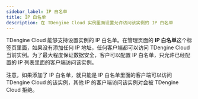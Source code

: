 ```yaml
---
sidebar_label: IP 白名单
title: IP 白名单
description: 在 TDengine Cloud 实例里面设置允许访问该实例的 IP 白名单
---
```


TDengine Cloud 能够支持设置实例的 IP 白名单。在管理页面的 **IP 白名单**这个标签页里面，如果没有添加任何 IP 地址，任何客户端都可以访问 TDengine Cloud 当前实例。为了最大程度保证数据安全，客户可以配置 IP 白名单，只允许已经配置的 IP 列表里面的客户端访问该实例。

注意，如果添加了 IP 白名单，就只能是 IP 白名单里面的客户端可以访问 TDengine Cloud 的该实例，其他 IP 的客户端访问该实例对会被 TDengine Cloud 拒绝。
